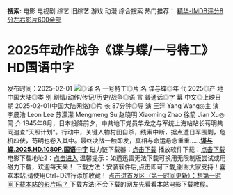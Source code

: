 **搜索:** 电影 电视剧 综艺 旧综艺 游戏 动漫 综合搜索 热门推荐： [精华-IMDB评分8分左右影片600余部](https://www.dytt8.com/html/gndy/jddy/20160320/50510.html)
# 2025年动作战争《谍与蝶/一号特工》HD国语中字
发布时间：2025-02-01 
![](https://g.imgtg.com/uploads/5829/679db72b5691d.jpg)◎译 名 一号特工◎片 名 谍与蝶◎年 代 2025◎产 地 中国大陆◎类 别 剧情/动作/传记/历史/战争◎语 言 普通话◎字 幕 中文◎上映日期 2025-02-01(中国大陆网络)◎片 长 87分钟◎导 演 王洋 Yang Wang◎主 演 李晨浩 Leon Lee 苏濛濛 Mengmeng Su 赵晓明 Xiaoming Zhao 徐箭 Jian Xu◎简 介 1945年8月，日本投降前夕，中共地下党员华龙之与军统上海站站长苟明共同追查“天照计划”。行动中，关键人物村田自杀，线索中断，据点遭日军围剿，危机四伏，苟明也卷入其中。最终决战一触即发，真相与命运悬念重重……[**谍与蝶.2025.HD.1080P.国语中字**](magnet:?xt=urn:btih:12cc2bc7156f133db532bd97e7cb452c806ea514&dn=%e9%98%b3%e5%85%89%e7%94%b5%e5%bd%b1dygod.org.%e8%b0%8d%e4%b8%8e%e8%9d%b6.2025.HD.1080P.%e5%9b%bd%e8%af%ad%e4%b8%ad%e5%ad%97.mp4&tr=udp%3a%2f%2ftracker.opentrackr.org%3a1337%2fannounce&tr=udp%3a%2f%2fexodus.desync.com%3a6969%2fannounce) 磁力链下载器：[点击下载](https://dygod.org/js/bt.htm "qBittorrent") 播放软件下载：[点击下载](https://dygod.org/js/player.htm "PotPlayer") 电影下载地址2：[点击进入](https://dygod.org/ "阳光电影") 温馨提示：如遇迅雷无法下载可换用无限制版尝试或用磁力下载，欢迎每天来！  下载方法：安装软件后,点击即可下载,谢谢大家支持！喜欢本站,请使用Ctrl+D进行添加收藏！ [点击进首发区（第一时间更新）：想第一时间下载本站的影片吗？ ](https://www.ygdy8.net/)下载方法:不会下载的网友先看看本站电影下载教程。